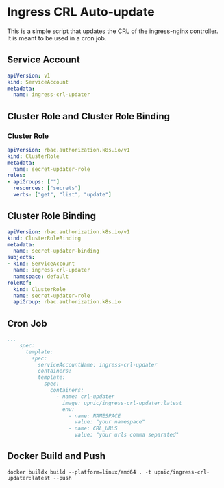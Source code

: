 # Ingress CRL Auto-update
This is a simple script that updates the CRL of the ingress-nginx controller. It is meant to be used in a cron job.

## Service Account
```yaml
apiVersion: v1
kind: ServiceAccount
metadata:
  name: ingress-crl-updater
```

## Cluster Role and Cluster Role Binding
### Cluster Role
```yaml
apiVersion: rbac.authorization.k8s.io/v1
kind: ClusterRole
metadata:
  name: secret-updater-role
rules:
- apiGroups: [""]
  resources: ["secrets"]
  verbs: ["get", "list", "update"]
```

## Cluster Role Binding
```yaml
apiVersion: rbac.authorization.k8s.io/v1
kind: ClusterRoleBinding
metadata:
  name: secret-updater-binding
subjects:
- kind: ServiceAccount
  name: ingress-crl-updater
  namespace: default
roleRef:
  kind: ClusterRole
  name: secret-updater-role
  apiGroup: rbac.authorization.k8s.io
```

## Cron Job
```yaml
...
    spec:
      template:
        spec:
          serviceAccountName: ingress-crl-updater
          containers:
          template:
            spec:
              containers:
                - name: crl-updater
                  image: upnic/ingress-crl-updater:latest
                  env:
                    - name: NAMESPACE
                      value: "your namespace"
                    - name: CRL_URLS
                      value: "your urls comma separated"
```

## Docker Build and Push
```
docker buildx build --platform=linux/amd64 . -t upnic/ingress-crl-updater:latest --push
```
